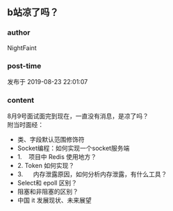 ## b站凉了吗？
### author 
NightFaint
### post-time 

发布于  2019-08-23 22:01:07
### content 
<div class="post-topic-des nc-post-content">
 <div>
  8月9号面试面完到现在，一直没有消息，是凉了吗？
 </div>
 <div>
  附当时面经：
 </div>
 <div>
  <img alt="" src="https://uploadfiles.nowcoder.com/images/20190823/997797433_1566568639030_E9D7C7AAAC6CA05619373F63505874ED"/>
 </div>
 <div>
  <div>
   <ul>
    <li>
     类、字段默认范围修饰符
    </li>
    <li>
     Socket编程：如何实现一个socket服务端
    </li>
    <li>
     1.    项目中
     <span>
      Redis
     </span>
     使用地方？
    </li>
    <li>
     2.
     <span>
      Token
     </span>
     如何实现？
    </li>
    <li>
     3.      内存泄露原因，如何分析内存泄露，有什么工具？
    </li>
    <li>
     Select和
     <span>
      epoll
     </span>
     区别？
    </li>
    <li>
     阻塞和非阻塞的区别？
    </li>
    <li>
     中国
     <span>
      it
     </span>
     发展现状、未来展望
    </li>
   </ul>
  </div>
  <div>
   <p style="text-indent: -18.0pt;">
    <span>
    </span>
   </p>
   <p style="text-indent: -18.0pt;">
    <span>
    </span>
   </p>
  </div>
  <p>
   <span>
   </span>
  </p>
  <p>
   <span>
   </span>
  </p>
 </div>
 <div>
  <br/>
 </div>
</div>
